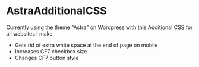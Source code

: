 # AstraAdditionalCSS

Currently using the theme "Astra" on Wordpress with this Additional CSS for all websites I make. 
- Gets rid of extra white space at the end of page on mobile
- Increases CF7 checkbox size
- Changes CF7 button style
